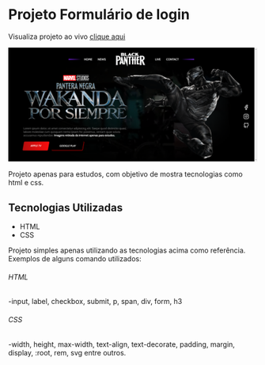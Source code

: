 # Projeto Formulário de login

Visualiza projeto ao vivo [clique aqui](https://wesleycunha.github.io/loginsystem/)

![Project Review](https://github.com/WesleyCunha/land-pantera-negra/blob/main/Tela.png?raw=true)

Projeto apenas para estudos, com objetivo de mostra tecnologias como html e css.

## Tecnologias Utilizadas
- HTML
- CSS

Projeto simples apenas utilizando as tecnologias acima como referência.
Exemplos de alguns comando utilizados:
###### HTML
-input, label, checkbox, submit, p, span, div, form, h3
 
 ###### CSS
-width, height, max-width, text-align, text-decorate,  padding, margin, display, :root, rem, svg entre outros.